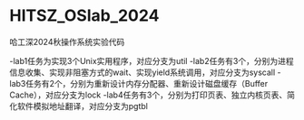 # HITSZ_OSlab_2024

哈工深2024秋操作系统实验代码

-lab1任务为实现3个Unix实用程序，对应分支为util
-lab2任务有3个，分别为进程信息收集、实现非阻塞方式的wait、实现yield系统调用，对应分支为syscall
-lab3任务有2个，分别为重新设计内存分配器、重新设计磁盘缓存（Buffer Cache），对应分支为lock
-lab4任务有3个，分别为打印页表、独立内核页表、简化软件模拟地址翻译，对应分支为pgtbl
